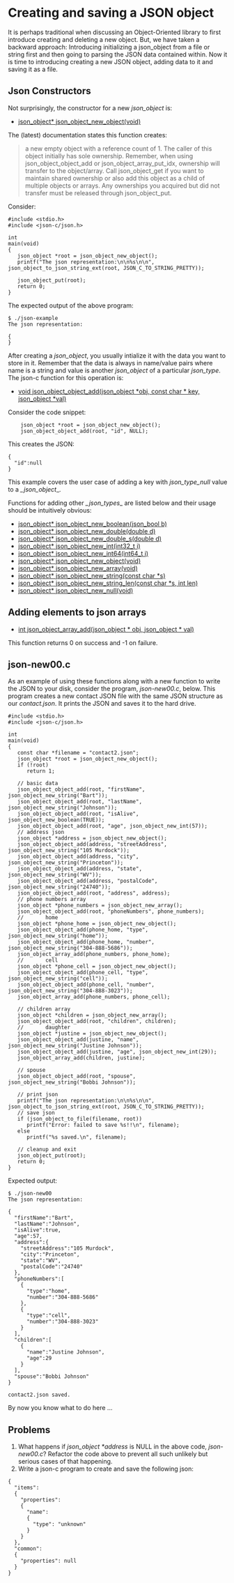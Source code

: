 # Creating and saving a JSON object

It is perhaps traditional when discussing an Object-Oriented library to first introduce creating and deleting a new object. But, we have taken a backward approach: Introducing initializing a json\_object from a file or string first and then going to parsing the JSON data contained within. Now it is time to introducing creating a new JSON object, adding data to it and saving it as a file.

## Json Constructors

Not surprisingly, the constructor for a new _*json_object*_ is:

- [json_object\* json_object_new_object(void)](https://json-c.github.io/json-c/json-c-0.14/doc/html/json__object_8h.html#a68c383f54544fca19b5f2425be397600)

The (latest) documentation states this function creates:

>a new empty object with a reference count of 1.  The caller of this object initially has sole ownership.  Remember, when using json_object_object_add or json_object_array_put_idx, ownership will transfer to the object/array.  Call json_object_get if you want to maintain shared ownership or also add this object as a child of multiple objects or arrays.  Any ownerships you acquired but did not transfer must be released through json_object_put.


Consider:

```
#include <stdio.h>
#include <json-c/json.h>

int
main(void)
{
   json_object *root = json_object_new_object();
   printf("The json representation:\n\n%s\n\n", json_object_to_json_string_ext(root, JSON_C_TO_STRING_PRETTY));

   json_object_put(root);
   return 0;
}
```

The expected output of the above program:

```
$ ./json-example
The json representation:

{
}

```

After creating a _*json\_object*_, you usually intialize it with the data you want to store in it. Remember that the data  is always in name/value pairs where name is a string and value is another _*json_object*_ of a particular _*json_type*_. The json-c function for this operation is:

- [void json_object_object_add(json_object *obj, const char * key, json_object *val)](https://json-c.github.io/json-c/json-c-0.14/doc/html/json__object_8h.html#a27bd808a022251059a43f1f6370441cd)


Consider the code snippet:

```
    json_object *root = json_object_new_object();
    json_object_object_add(root, "id", NULL);
```

This creates the JSON:

```
{
  "id":null
}
```

This example covers the user case of adding a key with _*json\_type\_null*_ value to a *_json\_object*_.

Functions for adding other *_json\_types*_ are listed below and their usage should be intuitively obvious:

- [json_object\* json_object_new_boolean(json_bool b)](https://json-c.github.io/json-c/json-c-0.14/doc/html/json__object_8h.html#a2e290acd80e72cca745f89fb4600fb78)
- [json_object\* json_object_new_double(double d)](https://json-c.github.io/json-c/json-c-0.14/doc/html/json__object_8h.html#a594a093bafb9091f843da3197e0638aa)
- [json_object\* json_object_new_double_s(double d)](https://json-c.github.io/json-c/json-c-0.14/doc/html/json__object_8h.html#a594a093bafb9091f843da3197e0638aa)
- [json_object\* json_object_new_int(int32_t i)](https://json-c.github.io/json-c/json-c-0.14/doc/html/json__object_8h.html#ae92f0770fb4b3c884ce35de52d3d7de8)
- [json_object\* json_object_new_int64(int64_t i)](https://json-c.github.io/json-c/json-c-0.14/doc/html/json__object_8h.html#a7847f74494645c2b076505c37cc4cb93)
- [json_object\* json_object_new_object(void)](https://json-c.github.io/json-c/json-c-0.14/doc/html/json__object_8h.html#a68c383f54544fca19b5f2425be397600)
- [json_object\* json_object_new_array(void)](https://json-c.github.io/json-c/json-c-0.14/doc/html/json__object_8h.html#a84f7f8c0774c4600d958561d7548d649)
- [json_object\* json_object_new_string(const char \*s)](https://json-c.github.io/json-c/json-c-0.14/doc/html/json__object_8h.html#a7b7b5302b3903c9347eeb1f4a64d657b)
- [json_object\* json_object_new_string_len(const char \*s, int len)](https://json-c.github.io/json-c/json-c-0.14/doc/html/json__object_8h.html#a778a1aa34a508d08daac3bdb83e24b52)
- [json_object\* json_object_new_null(void)](https://json-c.github.io/json-c/json-c-0.14/doc/html/json__object_8h.html#a29e23b5be729c679960242b3b81bcde0)

## Adding elements to json arrays

- [int json_object_array_add(json_object \* obj, json_object \* val)](https://json-c.github.io/json-c/json-c-0.14/doc/html/json__object_8h.html#a18cdd9a7455e09f36cdf6e5756b7f586)

This function returns 0 on success and -1 on failure.

## json-new00.c

As an example of using these functions along with a new function to write the JSON to your disk, consider the program, _*json-new00.c*_, below. This program creates a new contact JSON file with the same JSON structure as our _*contact.json*_. It prints the JSON and saves it to the hard drive.

```
#include <stdio.h>
#include <json-c/json.h>

int
main(void)
{
   const char *filename = "contact2.json";
   json_object *root = json_object_new_object();
   if (!root)
      return 1;

   // basic data
   json_object_object_add(root, "firstName", json_object_new_string("Bart"));
   json_object_object_add(root, "lastName", json_object_new_string("Johnson"));
   json_object_object_add(root, "isAlive", json_object_new_boolean(TRUE));
   json_object_object_add(root, "age", json_object_new_int(57));
   // address json
   json_object *address = json_object_new_object();
   json_object_object_add(address, "streetAddress", json_object_new_string("105 Murdock"));
   json_object_object_add(address, "city", json_object_new_string("Princeton"));
   json_object_object_add(address, "state", json_object_new_string("WV"));
   json_object_object_add(address, "postalCode", json_object_new_string("24740"));
   json_object_object_add(root, "address", address);
   // phone numbers array
   json_object *phone_numbers = json_object_new_array();
   json_object_object_add(root, "phoneNumbers", phone_numbers);
   //       home
   json_object *phone_home = json_object_new_object();
   json_object_object_add(phone_home, "type", json_object_new_string("home"));
   json_object_object_add(phone_home, "number", json_object_new_string("304-888-5686"));
   json_object_array_add(phone_numbers, phone_home);
   //       cell
   json_object *phone_cell = json_object_new_object();
   json_object_object_add(phone_cell, "type", json_object_new_string("cell"));
   json_object_object_add(phone_cell, "number", json_object_new_string("304-888-3023"));
   json_object_array_add(phone_numbers, phone_cell);

   // children array
   json_object *children = json_object_new_array();
   json_object_object_add(root, "children", children);
   //       daughter
   json_object *justine = json_object_new_object();
   json_object_object_add(justine, "name", json_object_new_string("Justine Johnson"));
   json_object_object_add(justine, "age", json_object_new_int(29));
   json_object_array_add(children, justine);

   // spouse
   json_object_object_add(root, "spouse", json_object_new_string("Bobbi Johnson"));

   // print json
   printf("The json representation:\n\n%s\n\n", json_object_to_json_string_ext(root, JSON_C_TO_STRING_PRETTY));
   // save json
   if (json_object_to_file(filename, root))
      printf("Error: failed to save %s!!\n", filename);
   else
      printf("%s saved.\n", filename);

   // cleanup and exit
   json_object_put(root);
   return 0;
}

```

Expected output:

```
$ ./json-new00
The json representation:

{
  "firstName":"Bart",
  "lastName":"Johnson",
  "isAlive":true,
  "age":57,
  "address":{
    "streetAddress":"105 Murdock",
    "city":"Princeton",
    "state":"WV",
    "postalCode":"24740"
  },
  "phoneNumbers":[
    {
      "type":"home",
      "number":"304-888-5686"
    },
    {
      "type":"cell",
      "number":"304-888-3023"
    }
  ],
  "children":[
    {
      "name":"Justine Johnson",
      "age":29
    }
  ],
  "spouse":"Bobbi Johnson"
}

contact2.json saved.

```

By now you know what to do here ...

## Problems

1. What happens if _*json\_object \*address*_ is NULL in the above code, _*json-new00.c*_? Refactor the code above to prevent all such unlikely but serious cases of that happening.
2. Write a json-c program to create and save the following json:
```
{
  "items":
  {
    "properties":
    {
      "name":
      {
        "type": "unknown"
      }
    }
  },
  "common":
  {
    "properties": null
  }
}

```

